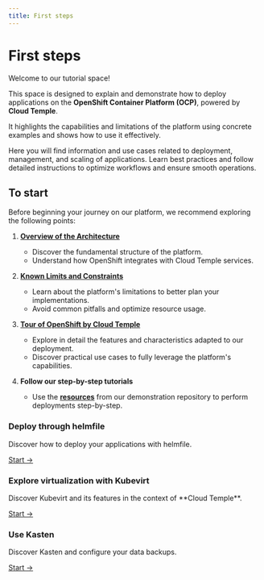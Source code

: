```yaml
---
title: First steps
---
```


# First steps

Welcome to our tutorial space!

This space is designed to explain and demonstrate how to deploy applications on the **OpenShift Container Platform (OCP)**, powered by **Cloud Temple**.

It highlights the capabilities and limitations of the platform using concrete examples and shows how to use it effectively.

Here you will find information and use cases related to deployment, management, and scaling of applications. Learn best practices and follow detailed instructions to optimize workflows and ensure smooth operations.

## To start

Before beginning your journey on our platform, we recommend exploring the following points:

1. [**Overview of the Architecture**](../concepts.md#architecture-générale-de-la-plateforme)
   - Discover the fundamental structure of the platform.
   - Understand how OpenShift integrates with Cloud Temple services.

2. [**Known Limits and Constraints**](../concepts.md#limites-actuelles-de-loffre-redhat-openshift-en-environnement-secnumcloud)
   - Learn about the platform's limitations to better plan your implementations.
   - Avoid common pitfalls and optimize resource usage.

3. [**Tour of OpenShift by Cloud Temple**](../quickstart.md)
   - Explore in detail the features and characteristics adapted to our deployment.
   - Discover practical use cases to fully leverage the platform's capabilities.

4. **Follow our step-by-step tutorials**
   - Use the [**resources**](https://github.com/Cloud-Temple/product-openshift-how-to/tree/main) from our demonstration repository to perform deployments step-by-step.

<div class="card-grid">
  <div class="card">
    <h3>Deploy through helmfile</h3>
    <p>Discover how to deploy your applications with helmfile.</p>
    <a href="./deploy-through-helmfile" class="card-link">Start &rarr;</a>
  </div>
  <div class="card">
    <h3>Explore virtualization with Kubevirt</h3>
    <p>Discover Kubevirt and its features in the context of **Cloud Temple**.</p>
    <a href="./deploy-vm-with-kubevirt" class="card-link">Start &rarr;</a>
  </div>
  <div class="card">
    <h3>Use Kasten</h3>
    <p>Discover Kasten and configure your data backups.</p>
    <a href="./using-kasten" class="card-link">Start &rarr;</a>
  </div>
</div>